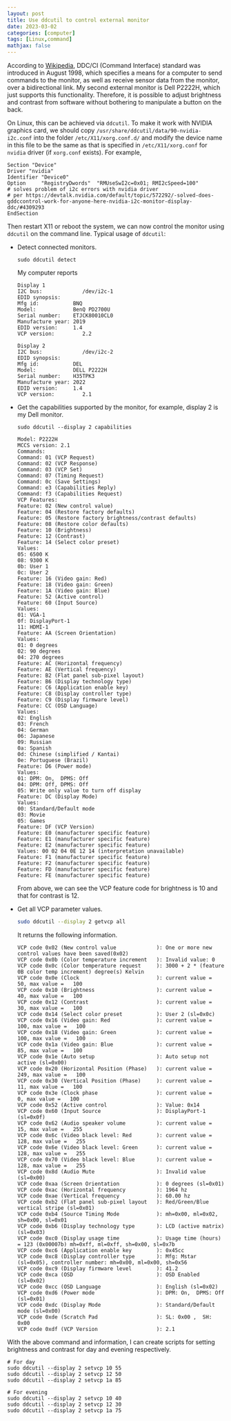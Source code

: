 ```yaml
---
layout: post
title: Use ddcutil to control external monitor
date: 2023-03-02
categories: [computer]
tags: [Linux,command]
mathjax: false
---
```


According to [Wikipedia](https://en.wikipedia.org/wiki/Display_Data_Channel), DDC/CI (Command Interface) standard was introduced in August 1998, which specifies a means for a computer to send commands to the monitor, as well as receive sensor data from the monitor, over a bidirectional link. My second external monitor is Dell P2222H, which just supports this functionality. Therefore, it is possible to adjust brightness and contrast from software without bothering to manipulate a button on the back.

On Linux, this can be achieved via `ddcutil`. To make it work with NVIDIA graphics card, we should copy `/usr/share/ddcutil/data/90-nvidia-i2c.conf` into the folder `/etc/X11/xorg.conf.d/` and modify the device name in this file to be the same as that is specified in `/etc/X11/xorg.conf` for `nvidia` driver (if `xorg.conf` exists). For example,

```text
Section "Device"
Driver "nvidia"
Identifier "Device0"
Option     "RegistryDwords"  "RMUseSwI2c=0x01; RMI2cSpeed=100"
# solves problem of i2c errors with nvidia driver
# per https://devtalk.nvidia.com/default/topic/572292/-solved-does-gddccontrol-work-for-anyone-here-nvidia-i2c-monitor-display-ddc/#4309293
EndSection
```

Then restart X11 or reboot the system, we can now control the monitor using `ddcutil` on the command line. Typical usage of `ddcutil`:

-   Detect connected monitors.
    
    ```text
    sudo ddcutil detect
    ```
    
    My computer reports
    
    ```text
    Display 1
    I2C bus:             /dev/i2c-1
    EDID synopsis:
    Mfg id:           BNQ
    Model:            BenQ PD2700U
    Serial number:    ETJCK80010CL0
    Manufacture year: 2019
    EDID version:     1.4
    VCP version:         2.2
    
    Display 2
    I2C bus:             /dev/i2c-2
    EDID synopsis:
    Mfg id:           DEL
    Model:            DELL P2222H
    Serial number:    H35TPK3
    Manufacture year: 2022
    EDID version:     1.4
    VCP version:         2.1
    ```
-   Get the capabilities supported by the monitor, for example, display 2 is my Dell monitor.
    
    ```text
    sudo ddcutil --display 2 capabilities
    
    Model: P2222H
    MCCS version: 2.1
    Commands:
    Command: 01 (VCP Request)
    Command: 02 (VCP Response)
    Command: 03 (VCP Set)
    Command: 07 (Timing Request)
    Command: 0c (Save Settings)
    Command: e3 (Capabilities Reply)
    Command: f3 (Capabilities Request)
    VCP Features:
    Feature: 02 (New control value)
    Feature: 04 (Restore factory defaults)
    Feature: 05 (Restore factory brightness/contrast defaults)
    Feature: 08 (Restore color defaults)
    Feature: 10 (Brightness)
    Feature: 12 (Contrast)
    Feature: 14 (Select color preset)
    Values:
    05: 6500 K
    08: 9300 K
    0b: User 1
    0c: User 2
    Feature: 16 (Video gain: Red)
    Feature: 18 (Video gain: Green)
    Feature: 1A (Video gain: Blue)
    Feature: 52 (Active control)
    Feature: 60 (Input Source)
    Values:
    01: VGA-1
    0f: DisplayPort-1
    11: HDMI-1
    Feature: AA (Screen Orientation)
    Values:
    01: 0 degrees
    02: 90 degrees
    04: 270 degrees
    Feature: AC (Horizontal frequency)
    Feature: AE (Vertical frequency)
    Feature: B2 (Flat panel sub-pixel layout)
    Feature: B6 (Display technology type)
    Feature: C6 (Application enable key)
    Feature: C8 (Display controller type)
    Feature: C9 (Display firmware level)
    Feature: CC (OSD Language)
    Values:
    02: English
    03: French
    04: German
    06: Japanese
    09: Russian
    0a: Spanish
    0d: Chinese (simplified / Kantai)
    0e: Portuguese (Brazil)
    Feature: D6 (Power mode)
    Values:
    01: DPM: On,  DPMS: Off
    04: DPM: Off, DPMS: Off
    05: Write only value to turn off display
    Feature: DC (Display Mode)
    Values:
    00: Standard/Default mode
    03: Movie
    05: Games
    Feature: DF (VCP Version)
    Feature: E0 (manufacturer specific feature)
    Feature: E1 (manufacturer specific feature)
    Feature: E2 (manufacturer specific feature)
    Values: 00 02 04 0E 12 14 (interpretation unavailable)
    Feature: F1 (manufacturer specific feature)
    Feature: F2 (manufacturer specific feature)
    Feature: FD (manufacturer specific feature)
    Feature: FE (manufacturer specific feature)
    ```
    
    From above, we can see the VCP feature code for brightness is 10 and that for contrast is 12.
-   Get all VCP parameter values.
    
    ```bash
    sudo ddcutil --display 2 getvcp all
    ```
    
    It returns the following information.
    
    ```text
    VCP code 0x02 (New control value             ): One or more new control values have been saved(0x02)
    VCP code 0x0b (Color temperature increment   ): Invalid value: 0
    VCP code 0x0c (Color temperature request     ): 3000 + 2 * (feature 0B color temp increment) degree(s) Kelvin
    VCP code 0x0e (Clock                         ): current value =    50, max value =   100
    VCP code 0x10 (Brightness                    ): current value =    40, max value =   100
    VCP code 0x12 (Contrast                      ): current value =    30, max value =   100
    VCP code 0x14 (Select color preset           ): User 2 (sl=0x0c)
    VCP code 0x16 (Video gain: Red               ): current value =   100, max value =   100
    VCP code 0x18 (Video gain: Green             ): current value =   100, max value =   100
    VCP code 0x1a (Video gain: Blue              ): current value =    85, max value =   100
    VCP code 0x1e (Auto setup                    ): Auto setup not active (sl=0x00)
    VCP code 0x20 (Horizontal Position (Phase)   ): current value =   249, max value =   100
    VCP code 0x30 (Vertical Position (Phase)     ): current value =    11, max value =   100
    VCP code 0x3e (Clock phase                   ): current value =     0, max value =   100
    VCP code 0x52 (Active control                ): Value: 0x14
    VCP code 0x60 (Input Source                  ): DisplayPort-1 (sl=0x0f)
    VCP code 0x62 (Audio speaker volume          ): current value =    15, max value =   255
    VCP code 0x6c (Video black level: Red        ): current value =   128, max value =   255
    VCP code 0x6e (Video black level: Green      ): current value =   128, max value =   255
    VCP code 0x70 (Video black level: Blue       ): current value =   128, max value =   255
    VCP code 0x8d (Audio Mute                    ): Invalid value (sl=0x00)
    VCP code 0xaa (Screen Orientation            ): 0 degrees (sl=0x01)
    VCP code 0xac (Horizontal frequency          ): 1964 hz
    VCP code 0xae (Vertical frequency            ): 60.00 hz
    VCP code 0xb2 (Flat panel sub-pixel layout   ): Red/Green/Blue vertical stripe (sl=0x01)
    VCP code 0xb4 (Source Timing Mode            ): mh=0x00, ml=0x02, sh=0x00, sl=0x01
    VCP code 0xb6 (Display technology type       ): LCD (active matrix) (sl=0x03)
    VCP code 0xc0 (Display usage time            ): Usage time (hours) = 123 (0x00007b) mh=0xff, ml=0xff, sh=0x00, sl=0x7b
    VCP code 0xc6 (Application enable key        ): 0x45cc
    VCP code 0xc8 (Display controller type       ): Mfg: Mstar (sl=0x05), controller number: mh=0x00, ml=0x00, sh=0x56
    VCP code 0xc9 (Display firmware level        ): 41.2
    VCP code 0xca (OSD                           ): OSD Enabled (sl=0x02)
    VCP code 0xcc (OSD Language                  ): English (sl=0x02)
    VCP code 0xd6 (Power mode                    ): DPM: On,  DPMS: Off (sl=0x01)
    VCP code 0xdc (Display Mode                  ): Standard/Default mode (sl=0x00)
    VCP code 0xde (Scratch Pad                   ): SL: 0x00 ,  SH: 0x00
    VCP code 0xdf (VCP Version                   ): 2.1
    ```

With the above command and information, I can create scripts for setting brightness and contrast for day and evening respectively.

```text
# For day
sudo ddcutil --display 2 setvcp 10 55
sudo ddcutil --display 2 setvcp 12 50
sudo ddcutil --display 2 setvcp 1a 85

# For evening
sudo ddcutil --display 2 setvcp 10 40
sudo ddcutil --display 2 setvcp 12 30
sudo ddcutil --display 2 setvcp 1a 75
```
